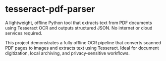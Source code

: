 # tesseract-pdf-parser
A lightweight, offline Python tool that extracts text from PDF documents using Tesseract OCR and outputs structured JSON. No internet or cloud services required.

This project demonstrates a fully offline OCR pipeline that converts scanned PDF pages to images and extracts text using Tesseract. Ideal for document digitization, local archiving, and privacy-sensitive workflows.
